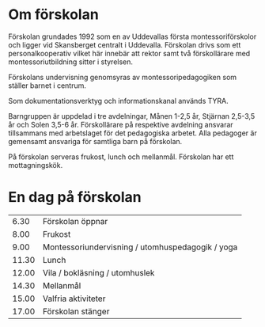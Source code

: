 # Om förskolan
Förskolan grundades 1992 som en av Uddevallas första montessoriförskolor och ligger vid
Skansberget centralt i Uddevalla. Förskolan drivs som ett personalkooperativ vilket här
innebär att rektor samt två förskollärare med montessoriutbildning sitter i styrelsen.

Förskolans undervisning genomsyras av montessoripedagogiken som ställer barnet i centrum.

Som dokumentationsverktyg och informationskanal används TYRA.

Barngruppen är uppdelad i tre avdelningar, Månen 1-2,5 år, Stjärnan 2,5-3,5 år och Solen 3,5-6 år. Förskollärare på respektive avdelning ansvarar tillsammans med arbetslaget för det
pedagogiska arbetet. Alla pedagoger är gemensamt ansvariga för samtliga barn på förskolan.

På förskolan serveras frukost, lunch och mellanmål. Förskolan har ett mottagningskök.

# En dag på förskolan
<table>
	<tr>
		<td>6.30</td>
		<td>Förskolan öppnar</td>
	</tr>
	<tr>
		<td>8.00</td>
		<td>Frukost</td>
	</tr>
	<tr>
		<td>9.00</td>
		<td>Montessoriundervisning / utomhuspedagogik / yoga</td>
	</tr>
	<tr>
		<td>11.30</td>
		<td>Lunch</td>
	</tr>
	<tr>
		<td>12.00</td>
		<td>Vila / bokläsning / utomhuslek</td>
	</tr>
	<tr>
		<td>14.30</td>
		<td>Mellanmål</td>
	</tr>
	<tr>
		<td>15.00</td>
		<td>Valfria aktiviteter</td>
	</tr>
	<tr>
		<td>17.00</td>
		<td>Förskolan stänger</td>
	</tr>
</table>